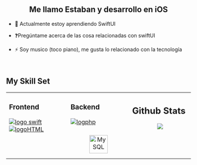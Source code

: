 ## <div align="center">Me llamo Estaban y desarrollo en iOS </div>  
  

- 🌱 Actualmente estoy aprendiendo SwiftUI  
  

- ❓Pregúntame acerca de las cosa relacionadas con swiftUI  
  

- ⚡ Soy musico (toco piano), me gusta lo relacionado con la tecnología  
  

<br/>  


## My Skill Set  
<table><tr><td valign="top" width="33%">

### Frontend  
[![logo swift](https://github.com/lordzzz777/lordzzz777/assets/114311106/ac55262d-4b59-4ed2-88e3-69f7185cfbf2)](https://developer.apple.com/swift/)
[![logoHTML](https://github.com/lordzzz777/lordzzz777/assets/114311106/f3c32c48-3a0a-46f4-96c0-eacc04f4359a)](https://en.wikipedia.org/wiki/HTML5)
</div>

</td><td valign="top" width="33%">

### Backend 
[![logphp](https://github.com/lordzzz777/lordzzz777/assets/114311106/de067525-aa74-4480-8431-1598173537e5)](https://www.php.net/)
<div align="center">
<a href="https://www.mysql.com/" target="_blank"><img style="margin: 10px" src="https://profilinator.rishav.dev/skills-assets/mysql-original-wordmark.svg" alt="MySQL" height="50" /></a>  
</div>

</td><td valign="top" width="33%">

## Github Stats  
<div align="center"><img src="https://github-readme-stats.vercel.app/api?username=lordzzz777&show_icons=true&count_private=true&hide_border=true" align="center" /></div>  


